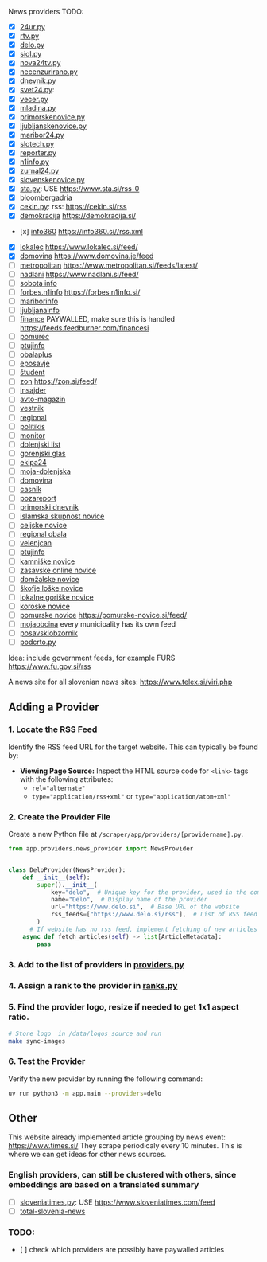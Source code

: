 News providers TODO:

- [x] [24ur.py](scraper/app/providers/_24ur.py)
- [x] [rtv.py](scraper/app/providers/rtv.py)
- [x] [delo.py](scraper/app/providers/delo.py)
- [x] [siol.py](scraper/app/providers/siol.py)
- [x] [nova24tv.py](scraper/app/providers/nova24tv.py)
- [x] [necenzurirano.py](scraper/app/providers/necenzurirano.py)
- [x] [dnevnik.py](scraper/app/providers/dnevnik.py)
- [x] [svet24.py](scraper/app/providers/svet24.py):
- [x] [vecer.py](scraper/app/providers/vecer.py)
- [x] [mladina.py](scraper/app/providers/mladina.py)
- [x] [primorskenovice.py](scraper/app/providers/primorskenovice.py)
- [x] [ljubljanskenovice.py](scraper/app/providers/ljubljanskenovice.py)
- [x] [maribor24.py](scraper/app/providers/maribor24.py)
- [x] [slotech.py](scraper/app/providers/slotech.py)
- [x] [reporter.py](scraper/app/providers/reporter.py)
- [x] [n1info.py](scraper/app/providers/n1info.py)
- [x] [zurnal24.py](scraper/app/providers/zurnal24.py)
- [x] [slovenskenovice.py](scraper/app/providers/slovenskenovice.py)
- [x] [sta.py](scraper/app/providers/sta.py): USE https://www.sta.si/rss-0
- [x] [bloombergadria](https://si.bloombergadria.com/rss)
- [x] [cekin.py](scraper/app/providers/cekin.py): rss: https://cekin.si/rss
- [x] [demokracija](https://demokracija.si/) https://demokracija.si/
- [x] [info360](https://info360.si/) https://info360.si//rss.xml
- [x] [lokalec](https://www.lokalec.si) https://www.lokalec.si/feed/
- [x] [domovina](https://www.domovina.je/) https://www.domovina.je/feed
- [ ] [metropolitan](https://www.metropolitan.si/) https://www.metropolitan.si/feeds/latest/
- [ ] [nadlani](nadlani.si) https://www.nadlani.si/feed/
- [ ] [sobota info](https://sobotainfo.com/novice)
- [ ] [forbes.n1info](scraper/app/providers/forbes.n1info.py) https://forbes.n1info.si/
- [ ] [mariborinfo](https://mariborinfo.com/)
- [ ] [ljubljanainfo](https://ljubljanainfo.com/novice)
- [ ] [finance](https://www.finance.si/) PAYWALLED, make sure this is handled https://feeds.feedburner.com/financesi
- [ ] [pomurec](https://pomurec.com/)
- [ ] [ptujinfo](https://ptujinfo.com/novice)
- [ ] [obalaplus](https://obalaplus.si/)
- [ ] [eposavje](https://www.eposavje.com/)
- [ ] [študent](https://www.student.si/)
- [ ] [zon](https://zon.si/) https://zon.si/feed/
- [ ] [insajder](https://insajder.com/)
- [ ] [avto-magazin](https://avto-magazin.metropolitan.si/)
- [ ] [vestnik](https://vestnik.svet24.si/novice)
- [ ] [regional](https://www.regionalobala.si/)
- [ ] [politikis](https://www.politikis.si/)
- [ ] [monitor](https://www.monitor.si/)
- [ ] [dolenjski list](https://dolenjskilist.svet24.si)
- [ ] [gorenjski glas](https://www.gorenjskiglas.si)
- [ ] [ekipa24](https://ekipa.svet24.si)
- [ ] [moja-dolenjska](https://moja-dolenjska.si/)
- [ ] [domovina](https://www.domovina.je/)
- [ ] [casnik](https://casnik.si)
- [ ] [pozareport](https://pozareport.si)
- [ ] [primorski dnevnik](https://www.primorski.eu)
- [ ] [islamska skupnost novice](https://www.islamska-skupnost.si/novice/)
- [ ] [celjske novice](https://www.celje.info)
- [ ] [regional obala](https://www.regionalobala.si)
- [ ] [velenjcan](https://www.velenjcan.si)
- [ ] [ptujinfo](https://ptujinfo.com)
- [ ] [kamniške novice](https://www.kamnik.info/novice_kamnik/)
- [ ] [zasavske online novice](https://zon.si)
- [ ] [domžalske novice](https://www.domzalske-novice.si)
- [ ] [škofje loške novice](https://loske-novice.si)
- [ ] [lokalne goriške novice](https://www.robin.si/kategorija/lokalne-novice/)
- [ ] [koroske novice](https://www.koroskenovice.si/)
- [ ] [pomurske novice](https://pomurske-novice.si) https://pomurske-novice.si/feed/
- [ ] [mojaobcina](https://www.mojaobcina.si/ljubljana) every municipality has its own feed
- [ ] [posavskiobzornik](https://www.posavskiobzornik.si/)
- [ ] [podcrto.py](scraper/app/providers/podcrto.py)

Idea: include government feeds, for example FURS https://www.fu.gov.si/rss

A news site for all slovenian news sites: https://www.telex.si/viri.php

## Adding a Provider

### 1. Locate the RSS Feed

Identify the RSS feed URL for the target website. This can typically be found by:

- **Viewing Page Source:** Inspect the HTML source code for `<link>` tags with the following attributes:
  - `rel="alternate"`
  - `type="application/rss+xml"` or `type="application/atom+xml"`

### 2. Create the Provider File

Create a new Python file at `/scraper/app/providers/[providername].py`.

```python
from app.providers.news_provider import NewsProvider


class DeloProvider(NewsProvider):
    def __init__(self):
        super().__init__(
            key="delo",  # Unique key for the provider, used in the command line to run with specific providers
            name="Delo",  # Display name of the provider
            url="https://www.delo.si",  # Base URL of the website
            rss_feeds=["https://www.delo.si/rss"],  # List of RSS feed URLs
        )
      # If website has no rss feed, implement fetching of new articles manually
    async def fetch_articles(self) -> list[ArticleMetadata]:
        pass

```

### 3. Add to the list of providers in [providers.py](/scraper/app/providers/providers.py)

### 4. Assign a rank to the provider in [ranks.py](/scraper/app/providers/ranks.py)

### 5. Find the provider logo, resize if needed to get 1x1 aspect ratio.

```bash
# Store logo  in /data/logos_source and run
make sync-images
```

### 6. Test the Provider

Verify the new provider by running the following command:

```bash
uv run python3 -m app.main --providers=delo
```

## Other

This website already implemented article grouping by news event:
https://www.times.si/ They scrape periodicaly every 10 minutes. This is where we
can get ideas for other news sources.

### English providers, can still be clustered with others, since embeddings are based on a translated summary

- [ ] [sloveniatimes.py](scraper/app/providers/sloveniatimes.py): USE
      https://www.sloveniatimes.com/feed
- [ ] [total-slovenia-news](https://www.total-slovenia-news.com/)

### TODO:

- [ ] check which providers are possibly have paywalled articles
